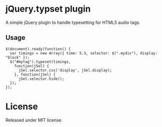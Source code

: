 # jQuery.typset plugin

A simple jQuery plugin to handle typesetting for HTML5 audio tags.

## Usage

    $(document).ready(function() {
      var timings = new Array({ time: 5.3, selector: $(".mydiv"), display: "block" });
      $("#mytag").typeset(timings, 
        function(jSel) {
          jSel.selector.css('display', jSel.display);
        }, function(jSel) {
          jSel.selector.hide();
      });
    });

# License

Released under MIT license.